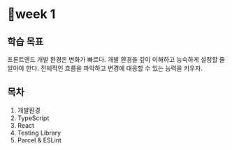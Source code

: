 # 📍week 1

## 학습 목표

프론트엔드 개발 환경은 변화가 빠르다.
개발 환경을 깊이 이해하고 능숙하게 설정할 줄 알아야 한다.
전체적인 흐름을 파악하고 변경에 대응할 수 있는 능력을 키우자.

## 목차

1. 개발환경
2. TypeScript
3. React
4. Testing Library
5. Parcel & ESLint
